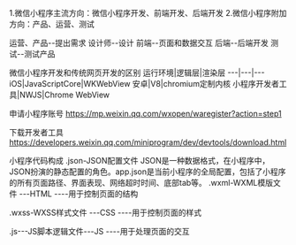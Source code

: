 1.微信小程序主流方向：微信小程序开发、前端开发、后端开发
2.微信小程序附加方向：产品、运营、测试

运营、产品--提出需求
设计师--设计
前端--页面和数据交互
后端--后端开发
测试--测试产品

微信小程序开发和传统网页开发的区别
运行环境|逻辑层|渲染层
---|---|---
iOS|JavaScriptCore|WKWebView
安卓|V8|chromium定制内核
小程序开发者工具|NWJS|Chrome WebView


申请小程序账号
https://mp.weixin.qq.com/wxopen/waregister?action=step1

下载开发者工具
https://developers.weixin.qq.com/miniprogram/dev/devtools/download.html

小程序代码构成
.json-JSON配置文件
JSON是一种数据格式，在小程序中，JSON扮演的静态配置的角色。app.json是当前小程序的全局配置，包括了小程序的所有页面路径、界面表现、网络超时时间、底部tab等。
.wxml-WXML模版文件 ---HTML ----用于控制页面的结构

.wxss-WXSS样式文件 ---CSS  ----用于控制页面的样式

.js---JS脚本逻辑文件---JS   ----用于处理页面的交互
